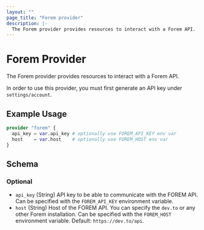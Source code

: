 ```yaml
---
layout: ""
page_title: "Forem provider"
description: |-
  The Forem provider provides resources to interact with a Forem API.
---
```


# Forem Provider

The Forem provider provides resources to interact with a Forem API.

In order to use this provider, you must first generate an API key under `settings/account`.

## Example Usage

```terraform
provider "forem" {
  api_key = var.api_key # optionally use FOREM_API_KEY env var
  host    = var.host    # optionally use FOREM_HOST env var
}
```

<!-- schema generated by tfplugindocs -->
## Schema

### Optional

- `api_key` (String) API key to be able to communicate with the FOREM API. Can be specified with the `FOREM_API_KEY` environment variable.
- `host` (String) Host of the FOREM API. You can specify the `dev.to` or any other Forem installation. Can be specified with the `FOREM_HOST` environment variable. Default: `https://dev.to/api`.
